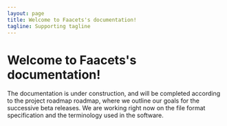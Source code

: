 ```yaml
---
layout: page
title: Welcome to Faacets's documentation!
tagline: Supporting tagline
---
```


Welcome to Faacets's documentation!
===================================

The documentation is under construction, and will be completed according
to the project roadmap roadmap, where we outline our goals for the
successive beta releases. We are working right now on the file format
specification and the terminology used in the software.
